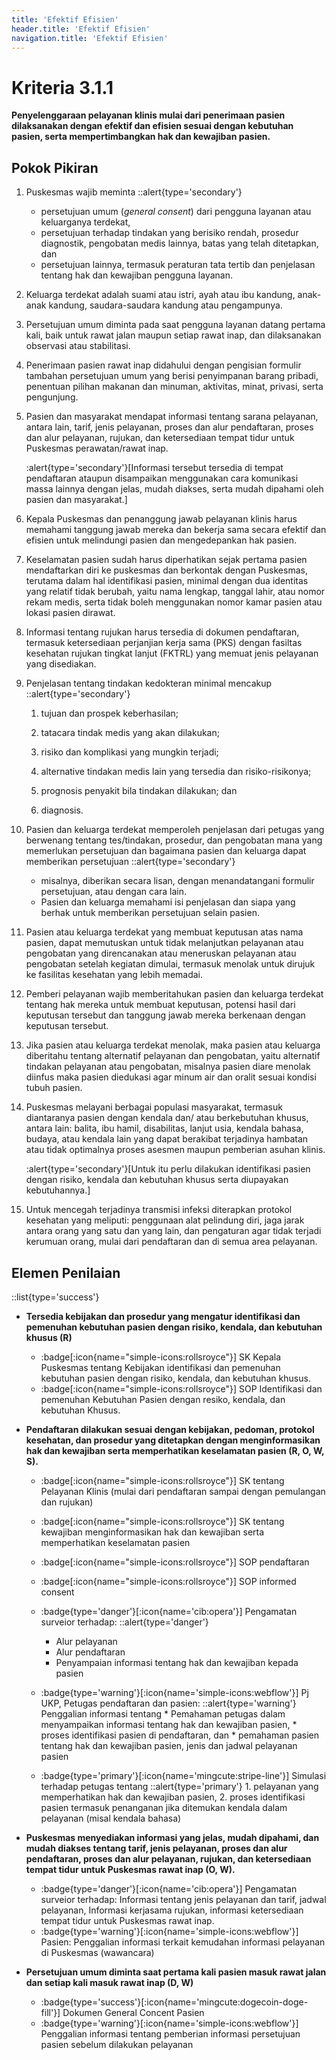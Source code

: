 ```yaml
---
title: 'Efektif Efisien'
header.title: 'Efektif Efisien'
navigation.title: 'Efektif Efisien'
---
```


# Kriteria 3.1.1 
**Penyelenggaraan pelayanan klinis mulai dari penerimaan pasien dilaksanakan dengan efektif dan efisien sesuai dengan kebutuhan pasien, serta mempertimbangkan hak dan kewajiban pasien.** 

## Pokok Pikiran 

1. Puskesmas wajib meminta 
    ::alert{type='secondary'}
    - persetujuan umum (*general consent*) dari pengguna layanan atau keluarganya terdekat, 
    - persetujuan terhadap tindakan yang berisiko rendah, prosedur diagnostik, pengobatan medis lainnya, batas yang telah ditetapkan, dan 
    - persetujuan lainnya, termasuk peraturan tata tertib dan penjelasan tentang hak dan kewajiban pengguna layanan. 

3. Keluarga terdekat adalah suami atau istri, ayah  atau ibu kandung, anak-anak kandung, saudara-saudara kandung atau pengampunya. 

4. Persetujuan umum diminta pada saat pengguna layanan datang pertama kali, baik untuk rawat jalan maupun setiap rawat inap,  dan  dilaksanakan observasi atau stabilitasi. 

5. Penerimaan pasien rawat inap didahului dengan pengisian formulir tambahan persetujuan umum yang berisi penyimpanan barang pribadi, penentuan pilihan makanan dan minuman, aktivitas, minat, privasi, serta pengunjung. 

6. Pasien dan masyarakat mendapat informasi tentang sarana pelayanan, antara lain, tarif, jenis pelayanan, proses dan alur pendaftaran, proses dan alur pelayanan, rujukan, dan ketersediaan tempat tidur untuk Puskesmas perawatan/rawat inap. 

    :alert{type='secondary'}[Informasi tersebut tersedia di tempat pendaftaran ataupun disampaikan menggunakan cara komunikasi massa lainnya dengan jelas, mudah diakses, serta mudah dipahami oleh pasien dan masyarakat.] 

7. Kepala Puskesmas dan penanggung jawab pelayanan klinis harus memahami tanggung jawab mereka dan bekerja sama secara efektif dan efisien untuk melindungi pasien dan mengedepankan hak pasien. 

8. Keselamatan pasien sudah harus diperhatikan sejak pertama pasien mendaftarkan diri ke puskesmas dan berkontak dengan Puskesmas, terutama dalam hal identifikasi pasien, minimal dengan dua identitas yang relatif tidak berubah, yaitu nama lengkap, tanggal lahir, atau nomor rekam medis, serta tidak boleh menggunakan nomor kamar pasien atau lokasi pasien dirawat. 

9. Informasi tentang rujukan  harus  tersedia  di  dokumen pendaftaran, termasuk ketersediaan perjanjian kerja sama (PKS) dengan fasiltas kesehatan rujukan tingkat lanjut (FKTRL) yang memuat jenis pelayanan yang disediakan. 

10. Penjelasan tentang tindakan kedokteran minimal mencakup 
    ::alert{type='secondary'}

    1. tujuan dan prospek keberhasilan; 

    2. tatacara tindak  medis yang  akan dilakukan; 

    3. risiko dan komplikasi yang mungkin terjadi; 

    4. alternative tindakan medis lain yang tersedia dan risiko-risikonya; 

    5. prognosis penyakit bila tindakan dilakukan; dan 

    6. diagnosis. 

11. Pasien dan keluarga terdekat memperoleh penjelasan dari petugas yang berwenang tentang tes/tindakan, prosedur, dan pengobatan mana yang memerlukan persetujuan dan bagaimana pasien dan keluarga dapat memberikan persetujuan 
    ::alert{type='secondary'}
    - misalnya, diberikan secara lisan, dengan menandatangani formulir persetujuan, atau dengan cara lain. 
    - Pasien dan  keluarga memahami isi penjelasan dan siapa yang  berhak  untuk memberikan persetujuan selain pasien. 

11. Pasien atau keluarga terdekat yang membuat keputusan atas nama pasien, dapat  memutuskan untuk tidak melanjutkan pelayanan atau pengobatan yang direncanakan atau meneruskan pelayanan atau pengobatan setelah kegiatan dimulai, termasuk menolak untuk dirujuk ke fasilitas kesehatan yang lebih memadai. 

12. Pemberi pelayanan wajib memberitahukan pasien dan keluarga terdekat tentang hak mereka untuk membuat keputusan, potensi hasil dari keputusan tersebut dan tanggung jawab mereka berkenaan dengan keputusan tersebut. 

13. Jika pasien atau keluarga terdekat menolak, maka pasien atau keluarga diberitahu tentang alternatif pelayanan dan pengobatan, yaitu alternatif tindakan pelayanan atau pengobatan, misalnya pasien diare menolak diinfus maka pasien diedukasi  agar  minum air dan oralit sesuai kondisi tubuh pasien. 
14. Puskesmas melayani berbagai populasi masyarakat, termasuk  diantaranya  pasien dengan kendala dan/ atau berkebutuhan khusus, antara lain: balita, ibu hamil, disabilitas, lanjut usia, kendala bahasa, budaya, atau kendala lain yang dapat berakibat terjadinya hambatan atau tidak  optimalnya proses asesmen maupun pemberian asuhan klinis. 

    :alert{type='secondary'}[Untuk itu perlu dilakukan identifikasi pasien dengan risiko, kendala dan kebutuhan khusus serta diupayakan kebutuhannya.] 

15. Untuk mencegah terjadinya transmisi infeksi diterapkan protokol kesehatan yang meliputi: penggunaan alat pelindung diri, jaga jarak  antara orang yang satu dan yang lain, dan pengaturan agar tidak terjadi kerumuan orang, mulai dari pendaftaran dan di semua area pelayanan. 

## Elemen Penilaian 

::list{type='success'}
- **Tersedia kebijakan dan prosedur yang mengatur identifikasi dan pemenuhan kebutuhan pasien dengan risiko, kendala, dan kebutuhan khusus (R)**
    - :badge[:icon{name="simple-icons:rollsroyce"}] SK Kepala Puskesmas tentang Kebijakan identifikasi dan pemenuhan kebutuhan pasien dengan risiko, kendala, dan kebutuhan khusus. 
    - :badge[:icon{name="simple-icons:rollsroyce"}] SOP Identifikasi dan pemenuhan Kebutuhan Pasien dengan resiko, kendala, dan kebutuhan Khusus. 

- **Pendaftaran dilakukan sesuai dengan kebijakan, pedoman, protokol kesehatan, dan prosedur yang ditetapkan dengan menginformasikan hak dan kewajiban serta memperhatikan keselamatan pasien (R, O, W, S).**
    - :badge[:icon{name="simple-icons:rollsroyce"}] SK tentang Pelayanan Klinis (mulai dari pendaftaran sampai dengan pemulangan dan rujukan) 
    - :badge[:icon{name="simple-icons:rollsroyce"}] SK tentang kewajiban menginformasikan hak dan kewajiban serta memperhatikan keselamatan pasien 
    - :badge[:icon{name="simple-icons:rollsroyce"}] SOP pendaftaran 
    - :badge[:icon{name="simple-icons:rollsroyce"}] SOP informed consent 
     
    - :badge{type='danger'}[:icon{name='cib:opera'}] Pengamatan surveior terhadap: 
        ::alert{type='danger'} 
        *  Alur pelayanan 
        *  Alur pendaftaran 
        *  Penyampaian informasi tentang hak dan kewajiban kepada pasien

    - :badge{type='warning'}[:icon{name='simple-icons:webflow'}] Pj UKP, Petugas pendaftaran dan pasien: 
        ::alert{type='warning'}
        Penggalian informasi tentang 
          * Pemahaman petugas dalam menyampaikan informasi tentang hak dan kewajiban pasien, 
          * proses identifikasi pasien di pendaftaran, dan 
          * pemahaman pasien tentang hak dan kewajiban pasien, jenis dan jadwal pelayanan pasien

    - :badge{type='primary'}[:icon{name='mingcute:stripe-line'}] Simulasi terhadap petugas tentang 
        ::alert{type='primary'}
          1. pelayanan yang memperhatikan hak dan kewajiban pasien, 
          2. proses identifikasi pasien termasuk penanganan jika ditemukan kendala dalam pelayanan (misal kendala bahasa) 

- **Puskesmas menyediakan informasi yang jelas, mudah dipahami, dan mudah diakses tentang tarif, jenis pelayanan, proses dan alur pendaftaran, proses dan alur pelayanan, rujukan, dan ketersediaan tempat tidur untuk Puskesmas rawat inap (O, W).**

    - :badge{type='danger'}[:icon{name='cib:opera'}]  Pengamatan surveior terhadap: Informasi tentang jenis pelayanan dan tarif, jadwal pelayanan, Informasi kerjasama rujukan, informasi ketersediaan tempat tidur untuk Puskesmas rawat inap.
    - :badge{type='warning'}[:icon{name='simple-icons:webflow'}] Pasien: Penggalian informasi terkait kemudahan informasi pelayanan di Puskesmas (wawancara) 
- **Persetujuan umum diminta saat pertama kali pasien masuk rawat jalan dan setiap kali masuk rawat inap (D, W)**

    - :badge{type='success'}[:icon{name='mingcute:dogecoin-doge-fill'}] Dokumen General Concent Pasien 
    - :badge{type='warning'}[:icon{name='simple-icons:webflow'}] Penggalian informasi tentang pemberian informasi persetujuan pasien sebelum dilakukan pelayanan 
